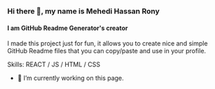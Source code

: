 ### Hi there 👋, my name is Mehedi Hassan Rony
#### I am GitHub Readme Generator's creator
I made this project just for fun, it allows you to create nice and simple GitHub Readme files that you can copy/paste and use in your profile.

Skills: REACT / JS / HTML / CSS

- 🔭 I’m currently working on this page. 





